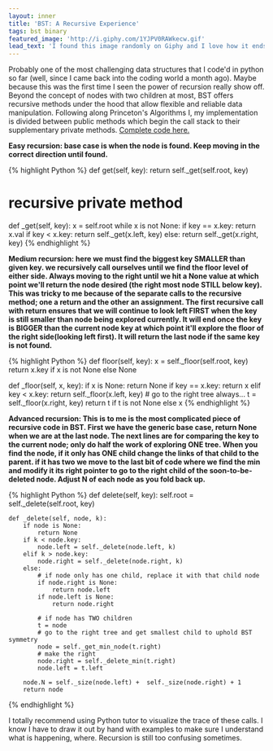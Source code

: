 ```yaml
---
layout: inner
title: 'BST: A Recursive Experience'
tags: bst binary
featured_image: 'http://i.giphy.com/1YJPV0RAWkecw.gif'
lead_text: 'I found this image randomly on Giphy and I love how it ends at the worst-case scenario O(sq(n)) heheh'
---
```

Probably one of the most challenging data structures that I code'd in python so far (well, since I came back into the coding world a month ago). Maybe because this was the first time I seen the power of recursion really show off. Beyond the concept of nodes with two children at most, BST offers recursive methods under the hood that allow flexible and reliable data manipulation. Following along Princeton's Algorithms I, my implementation is divided between public methods which begin the call stack to their supplementary private methods.
[Complete code here.](https://github.com/jcotillo/princeton_algorithms/blob/master/week_4/binary_search_tree.py)

**Easy recursion: base case is when the node is found. Keep moving in the correct direction until found.**

{% highlight Python %}
  def get(self, key):
      return self._get(self.root, key)

  # recursive private method
  def _get(self, key):
      x = self.root
      while x is not None:
          if key == x.key:
              return x.val
          if key < x.key:
              return self._get(x.left, key)
          else:
              return self._get(x.right, key)
{% endhighlight %}

**Medium recursion: here we must find the biggest key SMALLER than given key. we recursively call ourselves until we find the floor level of either side. Always moving to the right until we hit a None value at which point we'll return the node desired (the right most node STILL below key). This was tricky to me because of the separate calls to the recursive method; one a return and the other an assignment. The first recursive call with return ensures that we will continue to look left FIRST when the key is still smaller than node being explored currently. It will end once the key is BIGGER than the current node key at which point it'll explore the floor of the right side(looking left first). It will return the last node if the same key is not found.**

{% highlight Python %}
  def floor(self, key):
    x = self._floor(self.root, key)
    return x.key if x is not None else None

  def _floor(self, x, key):
    if x is None:
        return None
    if key == x.key:
        return x
    elif key < x.key:
        return self._floor(x.left, key)
    # go to the right tree always...
    t = self._floor(x.right, key)
    return t if t is not None else x
{% endhighlight %}

**Advanced recursion: This is to me is the most complicated piece of recursive code in BST. First we have the generic base case, return None when we are at the last node. The next lines are for comparing the key to the current node; only do half the work of exploring ONE tree. When you find the node, if it only has ONE child change the links of that child to the parent. if it has two we move to the last bit of code where we find the min and modify it its right pointer to go to the right child of the soon-to-be-deleted node. Adjust N of each node as you fold back up.**

{% highlight Python %}
def delete(self, key):
        self.root = self._delete(self.root, key)

    def _delete(self, node, k):
        if node is None:
            return None
        if k < node.key:
            node.left = self._delete(node.left, k)
        elif k > node.key:
            node.right = self._delete(node.right, k)
        else:
            # if node only has one child, replace it with that child node
            if node.right is None:
                return node.left
            if node.left is None:
                return node.right

            # if node has TWO children
            t = node
            # go to the right tree and get smallest child to uphold BST symmetry
            node = self._get_min_node(t.right)
            # make the right
            node.right = self._delete_min(t.right)
            node.left = t.left

        node.N = self._size(node.left) +  self._size(node.right) + 1
        return node
{% endhighlight %}

I totally recommend using Python tutor to visualize the trace of these calls. I know I have to draw it out by hand with examples to make sure I understand what is happening, where. Recursion is still too confusing sometimes.
